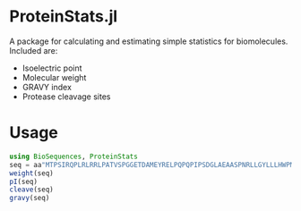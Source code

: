 # ProteinStats.jl
A package for calculating and estimating simple statistics for biomolecules. Included are:
- Isoelectric point
- Molecular weight
- GRAVY index
- Protease cleavage sites

# Usage
```julia
using BioSequences, ProteinStats
seq = aa"MTPSIRQPLRLRRLPATVSPGGETDAMEYRELPQPQPIPSDGLAEAASPNRLLGYLLLHWPMVLILGSMLGAGMAYLAYTLIPAKYTTYAMIRVALVPPSVSGFQNEEAARNDFLTCLKTQTQLIKSHFVLNAAIRDPAIAELPMIRSQVDPVAFLQDEVRVEYTDNS"
weight(seq)
pI(seq)
cleave(seq)
gravy(seq)
```
